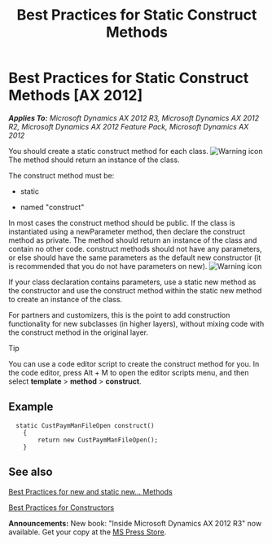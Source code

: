 ﻿---
title: Best Practices for Static Construct Methods
TOCTitle: static construct Methods
ms:assetid: 435c1b20-ea29-4d2b-b6db-eb2e5cf1841c
ms:mtpsurl: https://msdn.microsoft.com/en-us/library/Aa637432(v=AX.60)
ms:contentKeyID: 35242954
ms.date: 05/18/2015
mtps_version: v=AX.60
---

# Best Practices for Static Construct Methods [AX 2012]


_**Applies To:** Microsoft Dynamics AX 2012 R3, Microsoft Dynamics AX 2012 R2, Microsoft Dynamics AX 2012 Feature Pack, Microsoft Dynamics AX 2012_

You should create a static construct method for each class. ![Warning icon](images/Aa658028.WarningIcon(en-us,AX.60).gif "Warning icon") The method should return an instance of the class.

The construct method must be:

  - static

  - named "construct"

In most cases the construct method should be public. If the class is instantiated using a newParameter method, then declare the construct method as private. The method should return an instance of the class and contain no other code. construct methods should not have any parameters, or else should have the same parameters as the default new constructor (it is recommended that you do not have parameters on new). ![Warning icon](images/Aa658028.WarningIcon(en-us,AX.60).gif "Warning icon")

If your class declaration contains parameters, use a static new method as the constructor and use the construct method within the static new method to create an instance of the class.

For partners and customizers, this is the point to add construction functionality for new subclasses (in higher layers), without mixing code with the construct method in the original layer.


> [!TIP]
> <P>You can use a code editor script to create the construct method for you. In the code editor, press Alt + M to open the editor scripts menu, and then select <STRONG>template</STRONG> &gt; <STRONG>method</STRONG> &gt; <STRONG>construct</STRONG>.</P>



## Example

```X++
  static CustPaymManFileOpen construct()
    {
        return new CustPaymManFileOpen();
    }
```

## See also

[Best Practices for new and static new... Methods](best-practices-for-new-and-static-new-methods.md)

[Best Practices for Constructors](best-practices-for-constructors.md)

  
**Announcements:** New book: "Inside Microsoft Dynamics AX 2012 R3" now available. Get your copy at the [MS Press Store](https://www.microsoftpressstore.com/store/inside-microsoft-dynamics-ax-2012-r3-9780735685109).

